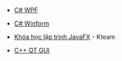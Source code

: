 - [C# WPF](https://www.youtube.com/playlist?list=PL33lvabfss1ywgHcDF2aB8YBxwtj1_Rjk)
- [C# Winform](https://www.youtube.com/playlist?list=PL33lvabfss1y2T7yK--YZJHCsU7LZVzBS)


- [Khóa học lập trình JavaFX](https://www.youtube.com/playlist?list=PL33lvabfss1yRgFCgFXjtYaGAuDJjjH-j) - Kteam
- [C++ QT GUI](https://www.youtube.com/playlist?list=PLVLXkgfvvxZWMFAuB8RjZ6Ex6Hc4hWtGq)
